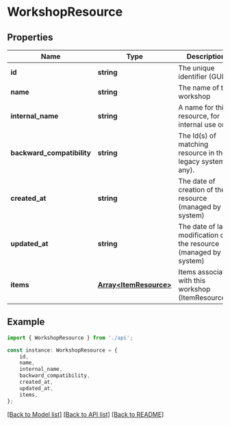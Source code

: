# WorkshopResource


## Properties

Name | Type | Description | Notes
------------ | ------------- | ------------- | -------------
**id** | **string** | The unique identifier (GUID) | [default to undefined]
**name** | **string** | The name of the workshop | [default to undefined]
**internal_name** | **string** | A name for this resource, for internal use only. | [default to undefined]
**backward_compatibility** | **string** | The Id(s) of matching resource in the legacy system (if any). | [default to undefined]
**created_at** | **string** | The date of creation of the resource (managed by the system) | [default to undefined]
**updated_at** | **string** | The date of last modification of the resource (managed by the system) | [default to undefined]
**items** | [**Array&lt;ItemResource&gt;**](ItemResource.md) | Items associated with this workshop (ItemResource[]) | [optional] [default to undefined]

## Example

```typescript
import { WorkshopResource } from './api';

const instance: WorkshopResource = {
    id,
    name,
    internal_name,
    backward_compatibility,
    created_at,
    updated_at,
    items,
};
```

[[Back to Model list]](../README.md#documentation-for-models) [[Back to API list]](../README.md#documentation-for-api-endpoints) [[Back to README]](../README.md)
